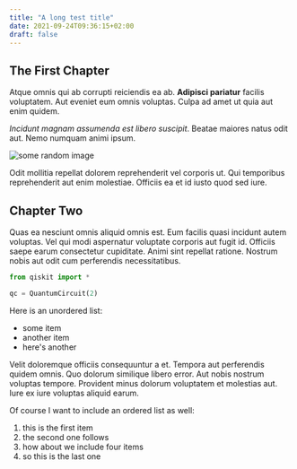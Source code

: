 ```yaml
---
title: "A long test title"
date: 2021-09-24T09:36:15+02:00
draft: false
---
```


## The First Chapter

Atque omnis qui ab corrupti reiciendis ea ab. **Adipisci pariatur** facilis voluptatem. Aut eveniet eum omnis voluptas. Culpa ad amet ut quia aut enim quidem.

*Incidunt magnam assumenda est libero suscipit*. Beatae maiores natus odit aut. Nemo numquam animi ipsum.

![some random image](https://pixy.org/src/21/219269.jpg)

Odit mollitia repellat dolorem reprehenderit vel corporis ut. Qui temporibus reprehenderit aut enim molestiae. Officiis ea et id iusto quod sed iure.

## Chapter Two

Quas ea nesciunt omnis aliquid omnis est. Eum facilis quasi incidunt autem voluptas. Vel qui modi aspernatur voluptate corporis aut fugit id. Officiis saepe earum consectetur cupiditate. Animi sint repellat ratione. Nostrum nobis aut odit cum perferendis necessitatibus.

```python
from qiskit import *

qc = QuantumCircuit(2)
```

Here is an unordered list:

- some item
- another item
- here's another

Velit doloremque officiis consequuntur a et. Tempora aut perferendis quidem omnis. Quo dolorum similique libero error. Aut nobis nostrum voluptas tempore. Provident minus dolorum voluptatem et molestias aut. Iure ex iure voluptas aliquid earum.

Of course I want to include an ordered list as well:

1. this is the first item
2. the second one follows
3. how about we include four items
4. so this is the last one
